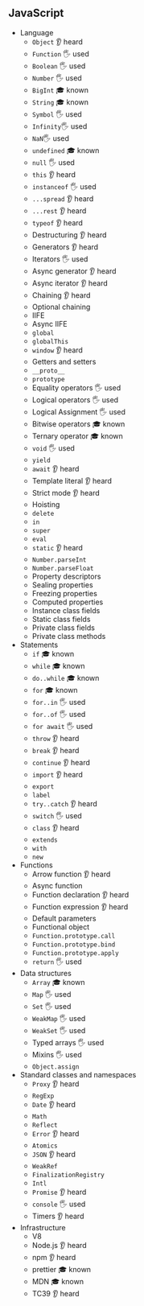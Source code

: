 ## JavaScript

- Language
  - `Object` 👂 heard
  - `Function` 🖐️ used
  - `Boolean` 🖐️ used
  - `Number` 🖐️ used
  - `BigInt` 🎓 known
  - `String` 🎓 known
  - `Symbol` 🖐️ used
  - `Infinity`🖐️ used
  - `NaN`🖐️ used
  - `undefined` 🎓 known
  - `null` 🖐️ used
  - `this` 👂 heard
  - `instanceof` 🖐️ used
  - `...spread`  👂 heard
  - `...rest` 👂 heard
  - `typeof` 👂 heard
  - Destructuring 👂 heard
  - Generators 👂 heard
  - Iterators 🖐️ used
  - Async generator 👂 heard
  - Async iterator 👂 heard
  - Chaining 👂 heard
  - Optional chaining
  - IIFE
  - Async IIFE
  - `global`
  - `globalThis`
  - `window` 👂 heard
  - Getters and setters
  - `__proto__`
  - `prototype`
  - Equality operators 🖐️ used
  - Logical operators 🖐️ used
  - Logical Assignment 🖐️ used
  - Bitwise operators 🎓 known
  - Ternary operator 🎓 known
  - `void` 🖐️ used
  - `yield` 
  - `await` 👂 heard
  - Template literal 👂 heard
  - Strict mode 👂 heard
  - Hoisting
  - `delete`
  - `in` 
  - `super`
  - `eval`
  - `static` 👂 heard
  - `Number.parseInt`
  - `Number.parseFloat`
  - Property descriptors
  - Sealing properties
  - Freezing properties
  - Computed properties
  - Instance class fields
  - Static class fields
  - Private class fields
  - Private class methods
- Statements
  - `if` 🎓 known
  - `while` 🎓 known
  - `do..while` 🎓 known
  - `for` 🎓 known
  - `for..in` 🖐️ used
  - `for..of` 🖐️ used
  - `for await` 🖐️ used
  - `throw` 👂 heard
  - `break` 👂 heard
  - `continue` 👂 heard
  - `import` 👂 heard
  - `export`
  - `label`
  - `try..catch` 👂 heard
  - `switch` 🖐️ used
  - `class` 👂 heard
  - `extends`
  - `with`
  - `new`
- Functions
  - Arrow function 👂 heard
  - Async function 
  - Function declaration 👂 heard
  - Function expression 👂 heard
  - Default parameters 
  - Functional object
  - `Function.prototype.call`
  - `Function.prototype.bind`
  - `Function.prototype.apply`
  - `return` 🖐️ used
- Data structures
  - `Array` 🎓 known
  - `Map` 🖐️ used
  - `Set` 🖐️ used
  - `WeakMap` 🖐️ used
  - `WeakSet` 🖐️ used
  - Typed arrays 🖐️ used
  - Mixins 🖐️ used
  - `Object.assign`
- Standard classes and namespaces
  - `Proxy` 👂 heard
  - `RegExp` 
  - `Date` 👂 heard
  - `Math`
  - `Reflect`
  - `Error` 👂 heard
  - `Atomics`
  - `JSON` 👂 heard
  - `WeakRef`
  - `FinalizationRegistry`
  - `Intl`
  - `Promise` 👂 heard
  - `console` 🖐️ used
  - Timers 👂 heard
- Infrastructure
  - V8
  - Node.js 👂 heard
  - npm 👂 heard
  - prettier 🎓 known
  - MDN 🎓 known
  - TC39 👂 heard
